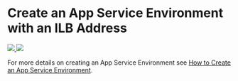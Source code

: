 # Create an App Service Environment with an ILB Address

<a href="https://portal.azure.com/#create/Microsoft.Template/uri/https%3A%2F%2Fraw.githubusercontent.com%2Fawlawl%2Fazure-quickstart-templates%2Fmaster%2F201-web-app-ase-ilb-create%2Fazuredeploy.json" target="_blank">
    <img src="http://azuredeploy.net/deploybutton.png"/>
</a>
<a href="http://armviz.io/#/?load=https%3A%2F%2Fraw.githubusercontent.com%2Fawlawl%2Fazure-quickstart-templates%2Fmaster%2F201-web-app-ase-ilb-create%2Fazuredeploy.json" target="_blank">
    <img src="http://armviz.io/visualizebutton.png"/>
</a>

For more details on creating an App Service Environment see [How to Create an App Service Environment](https://azure.microsoft.com/documentation/articles/app-service-web-how-to-create-an-app-service-environment/).
